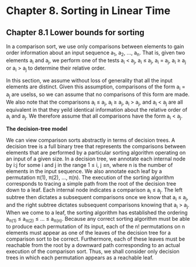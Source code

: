 # Chapter 8. Sorting in Linear Time

## Chapter 8.1 Lower bounds for sorting

In a comparison sort, we use only comparisons between elements to gain order information about an input sequence a<sub>1</sub>, a<sub>2</sub>, ..., a<sub>n</sub>. That is, given two elements a<sub>i</sub> and a<sub>j</sub>, we perform one of the tests a<sub>i</sub> < a<sub>j</sub>, a<sub>i</sub> &le; a<sub>j</sub>, a<sub>i</sub> = a<sub>j</sub>, a<sub>i</sub> &ge; a<sub>j</sub> or a<sub>i</sub> > a<sub>j</sub> to determine their relative order. 

In this section, we assume without loss of generality that all the input elements are distinct. Given this assumption, comparisons of the form a<sub>i</sub> = a<sub>j</sub> are uselss, so we can assume that no comparisons of this form are made. We also note that the comparisons a<sub>i</sub> &le; a<sub>j</sub>, a<sub>i</sub> &ge; a<sub>j</sub>, a<sub>i</sub> > a<sub>j</sub>, and a<sub>i</sub> < a<sub>j</sub> are all equivalent in that they yeild identical information about the relative order of a<sub>i</sub> and a<sub>j</sub>. We therefore assume that all comparisons have the form a<sub>i</sub> < a<sub>j</sub>.

**The decision-tree model**

We can view comparison sorts abstractly in terms of decision trees. A decision tree is a full binary tree that represents the comparisons between elements that are performed by a particular sorting algorithm operating on an input of a given size. In a decision tree, we annotate each internal node by i:j for some i and j in the range 1 &le; i, j &le;n, where n is the number of elements in the input sequence. We also annotate each leaf by a permutation &pi;(1), &pi;(2), ..., &pi;(n). The execution of the sorting algorithm corresponds to tracing a simple path from the root of the decision tree down to a leaf. Each internal node indicates a comparison a<sub>i</sub> &le; a<sub>j</sub>. The left subtree then dictates a subsequent comparisons once we know that a<sub>i</sub> &le; a<sub>j</sub>, and the right subtree dictates subsequent comparisons knowing that a<sub>i</sub> > a<sub>j</sub>. When we come to a leaf, the sorting algorithm has established the ordering a<sub>&pi;(1)</sub> &le; a<sub>&pi;(2)</sub> &le; ... &le; a<sub>&pi;(n)</sub>. Because any correct sorting algorithm must be able to produce each permutation of its input, each of the n! permutations on n elements must appear as one of the leaves of the decision tree for a comparison sort to be correct. Furthermore, each of these leaves must be reachable from the root by a downward path corresponding to an actual execution of the comparison sort. Thus, we shall consider only decision trees in which each permutation appears as a reachable leaf.

